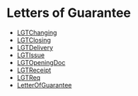 <div class="ignore-in-full-text-search">

# Letters of Guarantee
  - [LGTChanging](/modules/accounting-lgt/LGTChanging.md)
  - [LGTClosing](/modules/accounting-lgt/LGTClosing.md)
  - [LGTDelivery](/modules/accounting-lgt/LGTDelivery.md)
  - [LGTIssue](/modules/accounting-lgt/LGTIssue.md)
  - [LGTOpeningDoc](/modules/accounting-lgt/LGTOpeningDoc.md)
  - [LGTReceipt](/modules/accounting-lgt/LGTReceipt.md)
  - [LGTReq](/modules/accounting-lgt/LGTReq.md)
  - [LetterOfGuarantee](/modules/accounting-lgt/LetterOfGuarantee.md)

</div>
